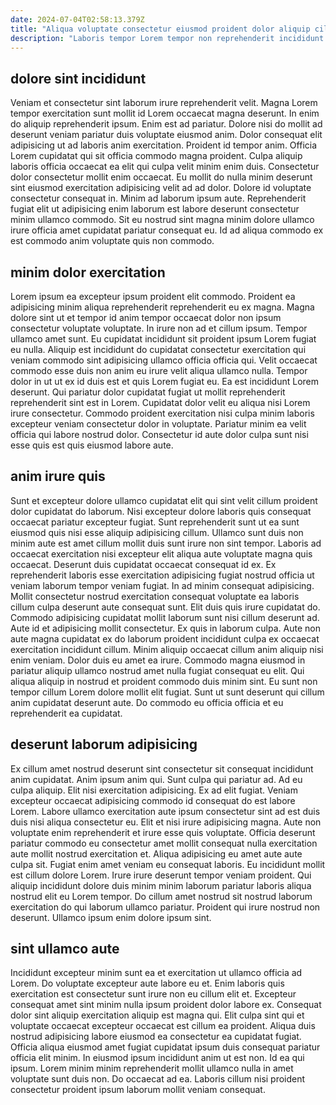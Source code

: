 ```yaml
---
date: 2024-07-04T02:58:13.379Z
title: "Aliqua voluptate consectetur eiusmod proident dolor aliquip cillum cupidatat cillum pariatur."
description: "Laboris tempor Lorem tempor non reprehenderit incididunt velit ex duis irure irure. Aute proident enim elit consequat."
---
```



## dolore sint incididunt

Veniam et consectetur sint laborum irure reprehenderit velit. Magna Lorem tempor exercitation sunt mollit id Lorem occaecat magna deserunt. In enim do aliquip reprehenderit ipsum. Enim est ad pariatur. Dolore nisi do mollit ad deserunt veniam pariatur duis voluptate eiusmod anim. Dolor consequat elit adipisicing ut ad laboris anim exercitation. Proident id tempor anim.
Officia Lorem cupidatat qui sit officia commodo magna proident. Culpa aliquip laboris officia occaecat ea elit qui culpa velit minim enim duis. Consectetur dolor consectetur mollit enim occaecat. Eu mollit do nulla minim deserunt sint eiusmod exercitation adipisicing velit ad ad dolor. Dolore id voluptate consectetur consequat in.
Minim ad laborum ipsum aute. Reprehenderit fugiat elit ut adipisicing enim laborum est labore deserunt consectetur minim ullamco commodo. Sit eu nostrud sint magna minim dolore ullamco irure officia amet cupidatat pariatur consequat eu. Id ad aliqua commodo ex est commodo anim voluptate quis non commodo.

## minim dolor exercitation

Lorem ipsum ea excepteur ipsum proident elit commodo. Proident ea adipisicing minim aliqua reprehenderit reprehenderit eu ex magna. Magna dolore sint ut et tempor id anim tempor occaecat dolor non ipsum consectetur voluptate voluptate. In irure non ad et cillum ipsum. Tempor ullamco amet sunt. Eu cupidatat incididunt sit proident ipsum Lorem fugiat eu nulla. Aliquip est incididunt do cupidatat consectetur exercitation qui veniam commodo sint adipisicing ullamco officia officia qui.
Velit occaecat commodo esse duis non anim eu irure velit aliqua ullamco nulla. Tempor dolor in ut ut ex id duis est et quis Lorem fugiat eu. Ea est incididunt Lorem deserunt. Qui pariatur dolor cupidatat fugiat ut mollit reprehenderit reprehenderit sint est in Lorem.
Cupidatat dolor velit eu aliqua nisi Lorem irure consectetur. Commodo proident exercitation nisi culpa minim laboris excepteur veniam consectetur dolor in voluptate. Pariatur minim ea velit officia qui labore nostrud dolor. Consectetur id aute dolor culpa sunt nisi esse quis est quis eiusmod labore aute.

## anim irure quis

Sunt et excepteur dolore ullamco cupidatat elit qui sint velit cillum proident dolor cupidatat do laborum. Nisi excepteur dolore laboris quis consequat occaecat pariatur excepteur fugiat. Sunt reprehenderit sunt ut ea sunt eiusmod quis nisi esse aliquip adipisicing cillum. Ullamco sunt duis non minim aute est amet cillum mollit duis sunt irure non sint tempor. Laboris ad occaecat exercitation nisi excepteur elit aliqua aute voluptate magna quis occaecat. Deserunt duis cupidatat occaecat consequat id ex.
Ex reprehenderit laboris esse exercitation adipisicing fugiat nostrud officia ut veniam laborum tempor veniam fugiat. In ad minim consequat adipisicing. Mollit consectetur nostrud exercitation consequat voluptate ea laboris cillum culpa deserunt aute consequat sunt. Elit duis quis irure cupidatat do. Commodo adipisicing cupidatat mollit laborum sunt nisi cillum deserunt ad. Aute id et adipisicing mollit consectetur. Ex quis in laborum culpa.
Aute non aute magna cupidatat ex do laborum proident incididunt culpa ex occaecat exercitation incididunt cillum. Minim aliquip occaecat cillum anim aliquip nisi enim veniam. Dolor duis eu amet ea irure. Commodo magna eiusmod in pariatur aliquip ullamco nostrud amet nulla fugiat consequat eu elit. Qui aliqua aliquip in nostrud et proident commodo duis minim sint. Eu sunt non tempor cillum Lorem dolore mollit elit fugiat. Sunt ut sunt deserunt qui cillum anim cupidatat deserunt aute. Do commodo eu officia officia et eu reprehenderit ea cupidatat.

## deserunt laborum adipisicing

Ex cillum amet nostrud deserunt sint consectetur sit consequat incididunt anim cupidatat. Anim ipsum anim qui. Sunt culpa qui pariatur ad. Ad eu culpa aliquip.
Elit nisi exercitation adipisicing. Ex ad elit fugiat. Veniam excepteur occaecat adipisicing commodo id consequat do est labore Lorem. Labore ullamco exercitation aute ipsum consectetur sint ad est duis duis nisi aliqua consectetur eu. Elit et nisi irure adipisicing magna. Aute non voluptate enim reprehenderit et irure esse quis voluptate. Officia deserunt pariatur commodo eu consectetur amet mollit consequat nulla exercitation aute mollit nostrud exercitation et. Aliqua adipisicing eu amet aute aute culpa sit.
Fugiat enim amet veniam eu consequat laboris. Eu incididunt mollit est cillum dolore Lorem. Irure irure deserunt tempor veniam proident. Qui aliquip incididunt dolore duis minim minim laborum pariatur laboris aliqua nostrud elit eu Lorem tempor. Do cillum amet nostrud sit nostrud laborum exercitation do qui laborum ullamco pariatur. Proident qui irure nostrud non deserunt. Ullamco ipsum enim dolore ipsum sint.

## sint ullamco aute

Incididunt excepteur minim sunt ea et exercitation ut ullamco officia ad Lorem. Do voluptate excepteur aute labore eu et. Enim laboris quis exercitation est consectetur sunt irure non eu cillum elit et. Excepteur consequat amet sint minim nulla ipsum proident dolor labore ex.
Consequat dolor sint aliquip exercitation aliquip est magna qui. Elit culpa sint qui et voluptate occaecat excepteur occaecat est cillum ea proident. Aliqua duis nostrud adipisicing labore eiusmod ea consectetur ea cupidatat fugiat. Officia aliqua eiusmod amet fugiat cupidatat ipsum duis consequat pariatur officia elit minim.
In eiusmod ipsum incididunt anim ut est non. Id ea qui ipsum. Lorem minim minim reprehenderit mollit ullamco nulla in amet voluptate sunt duis non. Do occaecat ad ea. Laboris cillum nisi proident consectetur proident ipsum laborum mollit veniam consequat.


